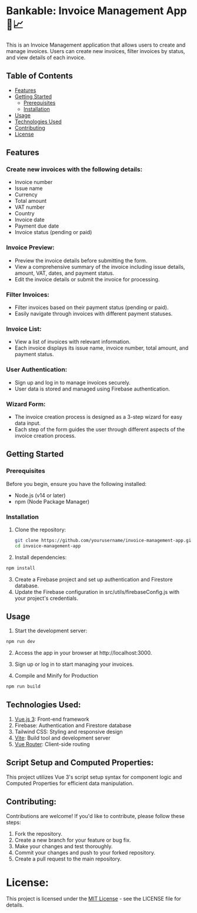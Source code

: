 # Bankable: Invoice Management App 💼📈

This is an Invoice Management application that allows users to create and manage invoices. Users can create new invoices, filter invoices by status, and view details of each invoice.

## Table of Contents

- [Features](#features)
- [Getting Started](#getting-started)
  - [Prerequisites](#prerequisites)
  - [Installation](#installation)
- [Usage](#usage)
- [Technologies Used](#technologies-used)
- [Contributing](#contributing)
- [License](#license)

## Features


### Create new invoices with the following details:

- Invoice number
- Issue name
- Currency
- Total amount
- VAT number
- Country
- Invoice date
- Payment due date
- Invoice status (pending or paid)

### Invoice Preview:

- Preview the invoice details before submitting the form.
- View a comprehensive summary of the invoice including issue details, amount, VAT, dates, and payment status.
- Edit the invoice details or submit the invoice for processing.

### Filter Invoices:

- Filter invoices based on their payment status (pending or paid).
- Easily navigate through invoices with different payment statuses.
  
### Invoice List:

- View a list of invoices with relevant information.
- Each invoice displays its issue name, invoice number, total amount, and payment status.

### User Authentication:

- Sign up and log in to manage invoices securely.
- User data is stored and managed using Firebase authentication.

### Wizard Form:

- The invoice creation process is designed as a 3-step wizard for easy data input.
- Each step of the form guides the user through different aspects of the invoice creation process.

## Getting Started

### Prerequisites

Before you begin, ensure you have the following installed:

- Node.js (v14 or later)
- npm (Node Package Manager)

### Installation

1. Clone the repository:

   ```bash
   git clone https://github.com/yourusername/invoice-management-app.git
   cd invoice-management-app

2. Install dependencies:

  ```sh
  npm install
  ```

3. Create a Firebase project and set up authentication and Firestore database.
4. Update the Firebase configuration in src/utils/firebaseConfig.js with your project's credentials.

## Usage

1. Start the development server:

  ```sh
  npm run dev
  ```
2. Access the app in your browser at http://localhost:3000.
3. Sign up or log in to start managing your invoices.

4. Compile and Minify for Production

  ```sh
  npm run build
  ```

## Technologies Used: 

1. [Vue.js 3](https://vuejs.org/): Front-end framework
2. Firebase: Authentication and Firestore database
3. Tailwind CSS: Styling and responsive design
4. [Vite](https://vitejs.dev/): Build tool and development server
5. [Vue Router](https://router.vuejs.org/): Client-side routing

## Script Setup and Computed Properties: 

This project utilizes Vue 3's script setup syntax for component logic and Computed Properties for efficient data manipulation.

## Contributing:

Contributions are welcome! If you'd like to contribute, please follow these steps:

1. Fork the repository.
2. Create a new branch for your feature or bug fix.
3. Make your changes and test thoroughly.
4. Commit your changes and push to your forked repository.
5. Create a pull request to the main repository.

# License: 

This project is licensed under the [MIT License](https://chat.openai.com/c/LICENSE) - see the LICENSE file for details.

